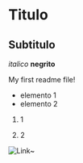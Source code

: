# Titulo
## Subtitulo

*italico*
**negrito**

My first readme file!

- elemento 1
- elemento 2

1) 1

2) 2


![Link~](https://git-scm.com/images/logo@2x.png)



